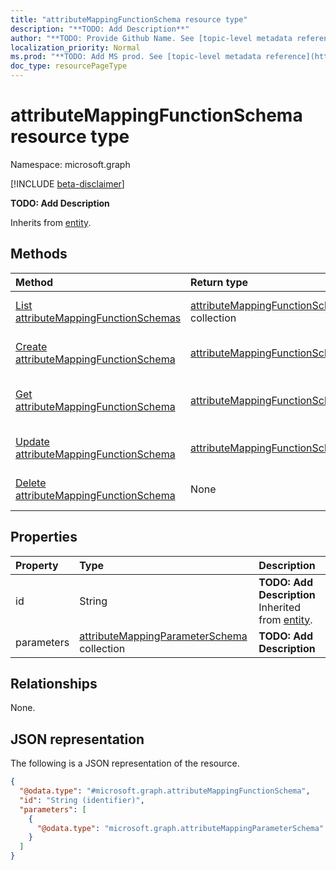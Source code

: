 ```yaml
---
title: "attributeMappingFunctionSchema resource type"
description: "**TODO: Add Description**"
author: "**TODO: Provide Github Name. See [topic-level metadata reference](https://msgo.azurewebsites.net/add/document/guidelines/metadata.html#topic-level-metadata)**"
localization_priority: Normal
ms.prod: "**TODO: Add MS prod. See [topic-level metadata reference](https://msgo.azurewebsites.net/add/document/guidelines/metadata.html#topic-level-metadata)**"
doc_type: resourcePageType
---
```


# attributeMappingFunctionSchema resource type

Namespace: microsoft.graph

[!INCLUDE [beta-disclaimer](../../includes/beta-disclaimer.md)]

**TODO: Add Description**


Inherits from [entity](../resources/entity.md).

## Methods
|Method|Return type|Description|
|:---|:---|:---|
|[List attributeMappingFunctionSchemas](../api/attributemappingfunctionschema-list.md)|[attributeMappingFunctionSchema](../resources/attributemappingfunctionschema.md) collection|Get a list of the [attributeMappingFunctionSchema](../resources/attributemappingfunctionschema.md) objects and their properties.|
|[Create attributeMappingFunctionSchema](../api/attributemappingfunctionschema-post-functions.md)|[attributeMappingFunctionSchema](../resources/attributemappingfunctionschema.md)|Create a new [attributeMappingFunctionSchema](../resources/attributemappingfunctionschema.md) object.|
|[Get attributeMappingFunctionSchema](../api/attributemappingfunctionschema-get.md)|[attributeMappingFunctionSchema](../resources/attributemappingfunctionschema.md)|Read the properties and relationships of an [attributeMappingFunctionSchema](../resources/attributemappingfunctionschema.md) object.|
|[Update attributeMappingFunctionSchema](../api/attributemappingfunctionschema-update.md)|[attributeMappingFunctionSchema](../resources/attributemappingfunctionschema.md)|Update the properties of an [attributeMappingFunctionSchema](../resources/attributemappingfunctionschema.md) object.|
|[Delete attributeMappingFunctionSchema](../api/attributemappingfunctionschema-delete.md)|None|Deletes an [attributeMappingFunctionSchema](../resources/attributemappingfunctionschema.md) object.|

## Properties
|Property|Type|Description|
|:---|:---|:---|
|id|String|**TODO: Add Description** Inherited from [entity](../resources/entity.md).|
|parameters|[attributeMappingParameterSchema](../resources/attributemappingparameterschema.md) collection|**TODO: Add Description**|

## Relationships
None.

## JSON representation
The following is a JSON representation of the resource.
<!-- {
  "blockType": "resource",
  "keyProperty": "id",
  "@odata.type": "microsoft.graph.attributeMappingFunctionSchema",
  "baseType": "microsoft.graph.entity",
  "openType": false
}
-->
``` json
{
  "@odata.type": "#microsoft.graph.attributeMappingFunctionSchema",
  "id": "String (identifier)",
  "parameters": [
    {
      "@odata.type": "microsoft.graph.attributeMappingParameterSchema"
    }
  ]
}
```

